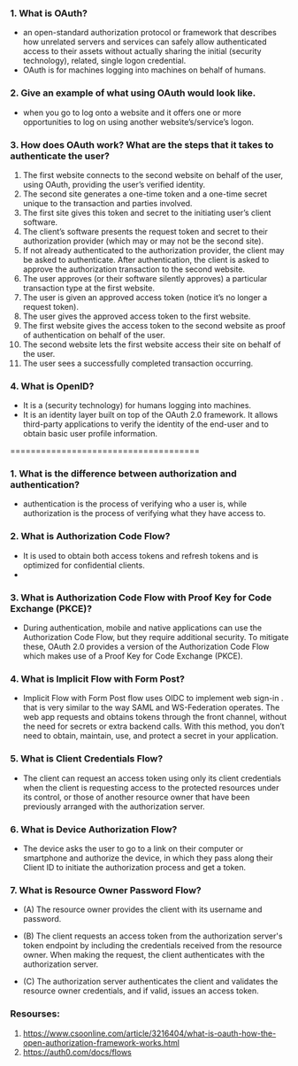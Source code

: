 ### 1. What is OAuth?
- an open-standard authorization protocol or framework that describes how unrelated servers and services can safely allow authenticated access to their assets without actually sharing the initial (security technology), related, single logon credential. 
-  OAuth is for machines logging into machines on behalf of humans.

### 2. Give an example of what using OAuth would look like.
- when you go to log onto a website and it offers one or more opportunities to log on using another website’s/service’s logon. 

### 3. How does OAuth work? What are the steps that it takes to authenticate the user?
1. The first website connects to the second website on behalf of the user, using OAuth, providing the user’s verified identity.
2. The second site generates a one-time token and a one-time secret unique to the transaction and parties involved.
3. The first site gives this token and secret to the initiating user’s client software.
4. The client’s software presents the request token and secret to their authorization provider (which may or may not be the second site).
5. If not already authenticated to the authorization provider, the client may be asked to authenticate. After authentication, the client is asked to approve the authorization transaction to the second website.
6. The user approves (or their software silently approves) a particular transaction type at the first website.
7. The user is given an approved access token (notice it’s no longer a request token).
8. The user gives the approved access token to the first website.
9. The first website gives the access token to the second website as proof of authentication on behalf of the user.
10. The second website lets the first website access their site on behalf of the user.
11. The user sees a successfully completed transaction occurring.

### 4. What is OpenID?
- It is a (security technology) for humans logging into machines.
- It is an identity layer built on top of the OAuth 2.0 framework. It allows third-party applications to verify the identity of the end-user and to obtain basic user profile information. 

=====================================

### 1. What is the difference between authorization and authentication?
-  authentication is the process of verifying who a user is, while authorization is the process of verifying what they have access to.
### 2. What is Authorization Code Flow?
- It is used to obtain both access tokens and refresh tokens and is optimized for confidential clients.
- 
### 3. What is Authorization Code Flow with Proof Key for Code Exchange (PKCE)?
- During authentication, mobile and native applications can use the Authorization Code Flow, but they require additional security. 
To mitigate these, OAuth 2.0 provides a version of the Authorization Code Flow which makes use of a Proof Key for Code Exchange (PKCE).

### 4. What is Implicit Flow with Form Post?
- Implicit Flow with Form Post flow uses OIDC to implement web sign-in . that is very similar to the way SAML and WS-Federation operates. The web app requests and obtains tokens through the front channel, without the need for secrets or extra backend calls. With this method, you don’t need to obtain, maintain, use, and protect a secret in your application.

### 5. What is Client Credentials Flow?
- The client can request an access token using only its client credentials when the client is requesting access to the protected resources under its control, or those of another resource owner that have been previously arranged with the authorization server.

### 6. What is Device Authorization Flow?
- The device asks the user to go to a link on their computer or smartphone and authorize the device, in which they pass along their Client ID to initiate the authorization process and get a token.

### 7. What is Resource Owner Password Flow?
- (A)  The resource owner provides the client with its username and password.

- (B)  The client requests an access token from the authorization server's token endpoint by including the credentials received from the resource owner.  When making the request, the client authenticates with the authorization server.

- (C)  The authorization server authenticates the client and validates  the resource owner credentials, and if valid, issues an access token.

### Resourses:
1. https://www.csoonline.com/article/3216404/what-is-oauth-how-the-open-authorization-framework-works.html
2. https://auth0.com/docs/flows

